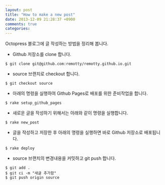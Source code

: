 ```yaml
---
layout: post
title: "How to make a new post"
date: 2013-12-09 21:28:37 +0900
comments: true
categories: 
---
```


Octopress 블로그에 글 작성하는 방법을 정리해 봅니다. 

* Github 저장소를 clone 합니다. 

``` 
$ git clone git@github.com:remotty/remotty.github.io.git
```
<!-- more -->
* source 브랜치로 checkout 합니다. 

``` 
$ git checkout source
```

* 아래의 명령을 실행하여 Github Pages로 배포를 위한 준비작업을 합니다. 

``` 
$ rake setup_github_pages
```

* 새로운 글을 작성하기 위해서는 아래와 같이 명령을 실행합니다.

``` 
$ rake new_post
```

* 글을 작성하고 저장한 후 아래의 명령을 실행하면 바로 Github 저장소로 배포됩니다. 

``` 
$ rake deploy
```

* source 브랜치의 변경내용을 커밋하고 git push 합니다. 

``` 
$ git add .
$ git ci -m "새글 추가함"
$ git push origin source
```
